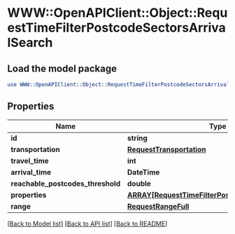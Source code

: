 # WWW::OpenAPIClient::Object::RequestTimeFilterPostcodeSectorsArrivalSearch

## Load the model package
```perl
use WWW::OpenAPIClient::Object::RequestTimeFilterPostcodeSectorsArrivalSearch;
```

## Properties
Name | Type | Description | Notes
------------ | ------------- | ------------- | -------------
**id** | **string** |  | 
**transportation** | [**RequestTransportation**](RequestTransportation.md) |  | 
**travel_time** | **int** |  | 
**arrival_time** | **DateTime** |  | 
**reachable_postcodes_threshold** | **double** |  | 
**properties** | [**ARRAY[RequestTimeFilterPostcodeSectorsProperty]**](RequestTimeFilterPostcodeSectorsProperty.md) |  | 
**range** | [**RequestRangeFull**](RequestRangeFull.md) |  | [optional] 

[[Back to Model list]](../README.md#documentation-for-models) [[Back to API list]](../README.md#documentation-for-api-endpoints) [[Back to README]](../README.md)


